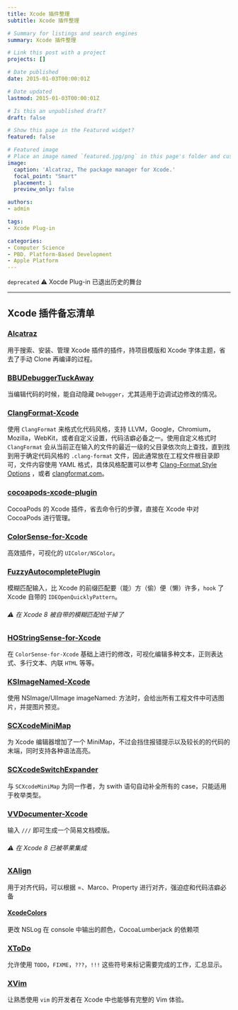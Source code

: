 ```yaml
---
title: Xcode 插件整理
subtitle: Xcode 插件整理

# Summary for listings and search engines
summary: Xcode 插件整理

# Link this post with a project
projects: []

# Date published
date: 2015-01-03T00:00:01Z

# Date updated
lastmod: 2015-01-03T00:00:01Z

# Is this an unpublished draft?
draft: false

# Show this page in the Featured widget?
featured: false

# Featured image
# Place an image named `featured.jpg/png` in this page's folder and customize its options here.
image:
  caption: 'Alcatraz, The package manager for Xcode.'
  focal_point: "Smart"
  placement: 1
  preview_only: false

authors:
- admin

tags:
- Xcode Plug-in

categories:
- Computer Science 
- PBD. Platform-Based Development
- Apple Platform
---
```


`deprecated` ⚠️ Xocde Plug-in 已退出历史的舞台

***

## Xcode 插件备忘清单

### [Alcatraz](https://github.com/alcatraz/Alcatraz)
 
用于搜索、安装、管理 Xcode 插件的插件，持项目模版和 Xcode 字体主题，省去了手动 Clone 再编译的过程。


### [BBUDebuggerTuckAway](https://github.com/neonichu/BBUDebuggerTuckAway)

当编辑代码的时候，能自动隐藏 `Debugger`，尤其适用于边调试边修改的情况。


### [ClangFormat-Xcode](https://github.com/travisjeffery/ClangFormat-Xcode)

使用 `ClangFormat` 来格式化代码风格，支持 LLVM，Google，Chromium，Mozilla，WebKit，或者自定义设置，代码洁癖必备之一。使用自定义格式时 `ClangFormat` 会从当前正在输入的文件的最近一级的父目录依次向上查找，直到找到用于确定代码风格的 `.clang-format` 文件，因此通常放在工程文件根目录即可，文件内容使用 YAML 格式，具体风格配置可以参考 [Clang-Format Style Options](http://clang.llvm.org/docs/ClangFormatStyleOptions.html) ，或者 [clangformat.com](http://clangformat.com)。


### [cocoapods-xcode-plugin](https://github.com/kattrali/cocoapods-xcode-plugin)

CocoaPods 的 Xcode 插件，省去命令行的步骤，直接在 Xcode 中对 CocoaPods 进行管理。


### [ColorSense-for-Xcode](https://github.com/omz/ColorSense-for-Xcode)

高效插件，可视化的 `UIColor/NSColor`。


### [FuzzyAutocompletePlugin](https://github.com/FuzzyAutocomplete/FuzzyAutocompletePlugin)

模糊匹配输入，比 Xcode 的前缀匹配要（能）方（偷）便（懒）许多，`hook` 了 Xcode 自带的 `IDEOpenQuicklyPattern`。

###### ⚠️ 在 Xcode 8 被自带的模糊匹配给干掉了


### [HOStringSense-for-Xcode](https://github.com/holtwick/HOStringSense-for-Xcode)

在 `ColorSense-for-Xcode` 基础上进行的修改，可视化编辑多种文本，正则表达式、多行文本、内联 `HTML` 等等。


### [KSImageNamed-Xcode](https://github.com/ksuther/KSImageNamed-Xcode)

使用 NSImage/UIImage imageNamed: 方法时，会给出所有工程文件中可选图片，并提图片预览。


### [SCXcodeMiniMap](https://github.com/stefanceriu/SCXcodeMiniMap)

为 Xcode 编辑器增加了一个 MiniMap，不过会挡住报错提示以及较长的的代码的末端，同时支持各种语法高亮。


### [SCXcodeSwitchExpander](https://github.com/stefanceriu/SCXcodeSwitchExpander)

与 `SCXcodeMiniMap` 为同一作者，为 swith 语句自动补全所有的 case，只能适用于枚举类型。


### [VVDocumenter-Xcode](https://github.com/onevcat/VVDocumenter-Xcode)

输入 `///` 即可生成一个简易文档模版。

###### ⚠️ 在 Xcode 8 已被苹果集成


### [XAlign](https://github.com/qfish/XAlign)

用于对齐代码，可以根据 =、Marco、Property 进行对齐，强迫症和代码洁癖必备


#### [XcodeColors](https://github.com/robbiehanson/XcodeColors)

更改 NSLog 在 console 中输出的颜色，CocoaLumberjack 的依赖项


### [XToDo](https://github.com/trawor/XToDo)

允许使用 `TODO`，`FIXME`，`???`，`!!!` 这些符号来标记需要完成的工作，汇总显示。


### [XVim](https://github.com/XVimProject/XVim)

让熟悉使用 `vim` 的开发者在 Xcode 中也能够有完整的 Vim 体验。